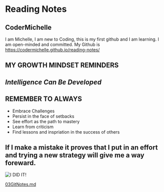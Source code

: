 # Reading Notes


## CoderMichelle 
I am Michelle, I am new to Coding, this is my first github and I am learning. I am open-minded and committed.
My Github is https://codermichelle.github.io/reading-notes/




## MY GROWTH MINDSET REMINDERS

## *Intelligence Can Be Developed*

## REMEMBER TO ALWAYS
* Embrace Challenges
* Persist in the face of setbacks
* See effort as the path to mastery
* Learn from criticism
* Find lessons and inspriation in the success of others

## If I make a mistake it proves that I put in an effort and trying a new strategy will give me a way foreward.
![I DID IT!](https://tse1.mm.bing.net/th?id=OIP.NfCHxIRianQ_dO3WfdbtKgHaE8&pid=Api)

[03GitNotes.md](03GitNotes.md)

